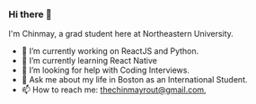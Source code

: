 ### Hi there 👋

I'm Chinmay, a grad student here at Northeastern University.
- 🔭 I’m currently working on ReactJS and Python.
- 🌱 I’m currently learning React Native
- 🤔 I’m looking for help with Coding Interviews.
- 💬 Ask me about my life in Boston as an International Student.
- 📫 How to reach me: thechinmayrout@gmail.com, 
<!--
**thechinmayrout/thechinmayrout** is a ✨ _special_ ✨ repository because its `README.md` (this file) appears on your GitHub profile.

Here are some ideas to get you started:

- 🔭 I’m currently working on ...
- 🌱 I’m currently learning ...
- 👯 I’m looking to collaborate on ...
- 🤔 I’m looking for help with ...
- 💬 Ask me about ...
- 📫 How to reach me: ...
- 😄 Pronouns: ...
- ⚡ Fun fact: ...
-->
